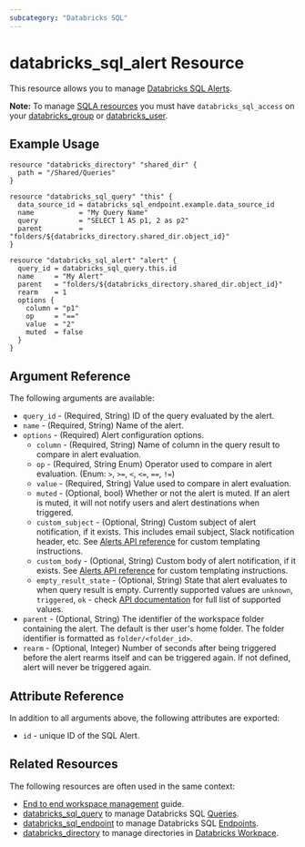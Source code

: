 ```yaml
---
subcategory: "Databricks SQL"
---
```

# databricks_sql_alert Resource

This resource allows you to manage [Databricks SQL Alerts](https://docs.databricks.com/sql/user/queries/index.html).

**Note:** To manage [SQLA resources](https://docs.databricks.com/sql/get-started/concepts.html) you must have `databricks_sql_access` on your [databricks_group](group.md#databricks_sql_access) or [databricks_user](user.md#databricks_sql_access).

## Example Usage

```hcl
resource "databricks_directory" "shared_dir" {
  path = "/Shared/Queries"
}

resource "databricks_sql_query" "this" {
  data_source_id = databricks_sql_endpoint.example.data_source_id
  name           = "My Query Name"
  query          = "SELECT 1 AS p1, 2 as p2"
  parent         = "folders/${databricks_directory.shared_dir.object_id}"
}

resource "databricks_sql_alert" "alert" {
  query_id = databricks_sql_query.this.id
  name     = "My Alert"
  parent   = "folders/${databricks_directory.shared_dir.object_id}"
  rearm    = 1
  options {
    column = "p1"
    op     = "=="
    value  = "2"
    muted  = false
  }
}
```

## Argument Reference

The following arguments are available:

* `query_id` - (Required, String) ID of the query evaluated by the alert.
* `name` - (Required, String) Name of the alert.
* `options` - (Required) Alert configuration options.
  * `column` - (Required, String) Name of column in the query result to compare in alert evaluation.
  * `op` - (Required, String Enum) Operator used to compare in alert evaluation. (Enum: `>`, `>=`, `<`, `<=`, `==`, `!=`)
  * `value` - (Required, String) Value used to compare in alert evaluation.
  * `muted` - (Optional, bool) Whether or not the alert is muted. If an alert is muted, it will not notify users and alert destinations when triggered.
  * `custom_subject` - (Optional, String) Custom subject of alert notification, if it exists. This includes email subject, Slack notification header, etc. See [Alerts API reference](https://docs.databricks.com/sql/user/alerts/index.html) for custom templating instructions.
  * `custom_body` - (Optional, String) Custom body of alert notification, if it exists. See [Alerts API reference](https://docs.databricks.com/sql/user/alerts/index.html) for custom templating instructions.
  * `empty_result_state` - (Optional, String) State that alert evaluates to when query result is empty.  Currently supported values are `unknown`, `triggered`, `ok` - check [API documentation](https://docs.databricks.com/api/workspace/alerts/create) for full list of supported values.
* `parent` - (Optional, String) The identifier of the workspace folder containing the alert. The default is ther user's home folder. The folder identifier is formatted as `folder/<folder_id>`.
* `rearm` - (Optional, Integer) Number of seconds after being triggered before the alert rearms itself and can be triggered again. If not defined, alert will never be triggered again.

## Attribute Reference

In addition to all arguments above, the following attributes are exported:

* `id` - unique ID of the SQL Alert.

## Related Resources

The following resources are often used in the same context:

* [End to end workspace management](../guides/workspace-management.md) guide.
* [databricks_sql_query](sql_query.md) to manage Databricks SQL [Queries](https://docs.databricks.com/sql/user/queries/index.html).
* [databricks_sql_endpoint](sql_endpoint.md) to manage Databricks SQL [Endpoints](https://docs.databricks.com/sql/admin/sql-endpoints.html).
* [databricks_directory](directory.md) to manage directories in [Databricks Workpace](https://docs.databricks.com/workspace/workspace-objects.html).
